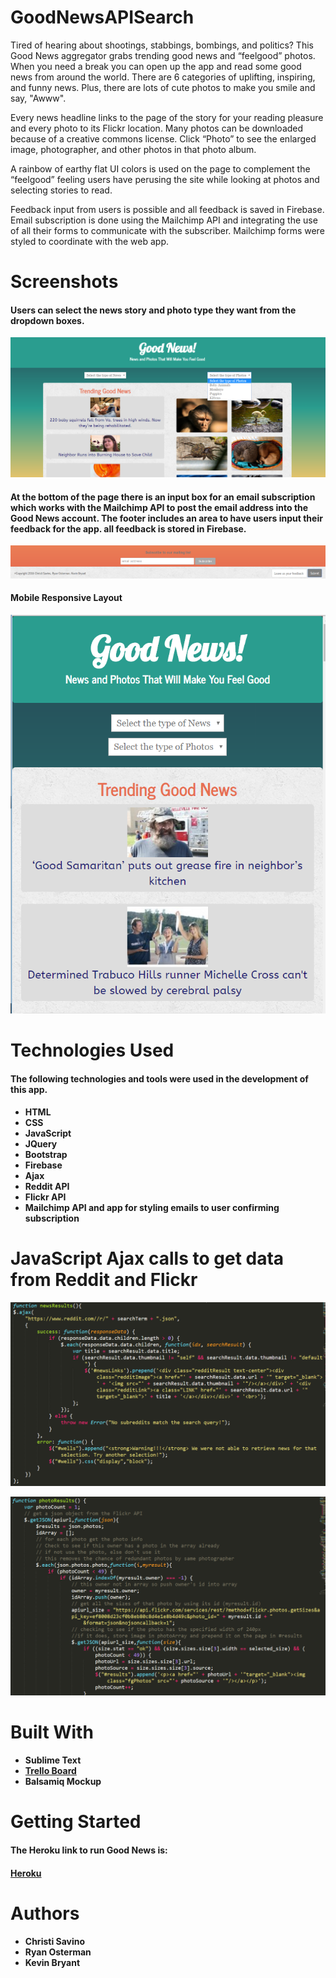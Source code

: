 # GoodNewsAPISearch

Tired of hearing about shootings, stabbings, bombings, and politics? This Good News aggregator grabs trending good news and “feelgood” photos. When you need a break you can open up the app and read some good news from around the world. There are 6 categories of uplifting, inspiring, and funny news. Plus, there are lots of cute photos to make you smile and say, "Awww".

Every news headline links to the page of the story for your reading pleasure and every photo to its Flickr location. Many photos can be downloaded because of a creative commons license. Click “Photo” to see the enlarged image, photographer, and other photos in that photo album.

A rainbow of earthy flat UI colors is used on the page to complement the “feelgood” feeling users have perusing the site while looking at photos and selecting stories to read.

Feedback input from users is possible and all feedback is saved in Firebase. Email subscription is done using the Mailchimp API and integrating the use of all their forms to communicate with the subscriber. Mailchimp forms were styled to coordinate with the web app.

# Screenshots
#### Users can select the news story and photo type they want from the dropdown boxes.

![Alt text](/assets/images/dropdown.PNG?raw=true "Photo of the opening page with a dropdown box opened")

#### At the bottom of the page there is an input box for an email subscription which works with the Mailchimp API to post the email address into the Good News account. The footer includes an area to have users input their feedback for the app. all feedback is stored in Firebase.

![Alt text](/assets/images/footer.PNG?raw=true "Photo of the footer with email subscription and feedback input")

#### Mobile Responsive Layout

![Alt text](/assets/images/mobileResponsive.PNG?raw=true "Photo showing mobile responsive design")

# Technologies Used
#### The following technologies and tools were used in the development of this app.
* **HTML**
* **CSS**
* **JavaScript**
* **JQuery**
* **Bootstrap**
* **Firebase**
* **Ajax**
* **Reddit API**
* **Flickr API**
* **Mailchimp API and app for styling emails to user confirming subscription**

# JavaScript Ajax calls to get data from Reddit and Flickr
![Alt text](/assets/images/redditCode.PNG?raw=true "Photo of code snippet of JavaScript using an Ajax call to the Reddit API")

![Alt text](/assets/images/flickrcode.PNG?raw=true "Photo of code snipped of JavaScript using an Ajax call to the Flickr API")

# Built With
* **Sublime Text**
* **[Trello Board](https://trello.com/b/PPM0Seds/good-news-api-search-project)**
* **Balsamiq Mockup**

# Getting Started
#### The Heroku link to run Good News is:
#### [Heroku](http://sheltered-beyond-53408.herokuapp.com)

# Authors
* **Christi Savino**
* **Ryan Osterman**
* **Kevin Bryant**
